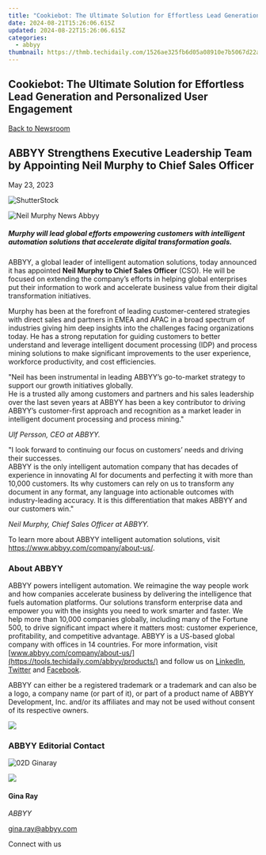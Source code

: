 ```yaml
---
title: "Cookiebot: The Ultimate Solution for Effortless Lead Generation and Personalized User Engagement"
date: 2024-08-21T15:26:06.615Z
updated: 2024-08-22T15:26:06.615Z
categories:
  - abbyy
thumbnail: https://thmb.techidaily.com/1526ae325fb6d05a08910e7b5067d22acd2fa8b701444a0508efbde4504c1f0a.jpg
---
```


## Cookiebot: The Ultimate Solution for Effortless Lead Generation and Personalized User Engagement

[Back to Newsroom](https://tools.techidaily.com/abbyy/products/)

## ABBYY Strengthens Executive Leadership Team by Appointing Neil Murphy to Chief Sales Officer

May 23, 2023

![ShutterStock](https://content.abbyy.com/-/media/project/abbyy/abbyy/branchtemplates/shutterstock_1272462163_1296-x-729.jpg?h=729&iar=0&w=1296)

![Neil Murphy News Abbyy](https://static4.abbyy.com/abbyycommedia/37254/neil-murphy-news-abbyy.jpg) 

##### _Murphy will lead global efforts empowering customers with intelligent automation solutions that accelerate digital transformation goals._  
  
ABBYY, a global leader of intelligent automation solutions, today announced it has appointed **Neil Murphy to Chief Sales Officer** (CSO). He will be focused on extending the company’s efforts in helping global enterprises put their information to work and accelerate business value from their digital transformation initiatives.

Murphy has been at the forefront of leading customer-centered strategies with direct sales and partners in EMEA and APAC in a broad spectrum of industries giving him deep insights into the challenges facing organizations today. He has a strong reputation for guiding customers to better understand and leverage intelligent document processing (IDP) and process mining solutions to make significant improvements to the user experience, workforce productivity, and cost efficiencies.

"Neil has been instrumental in leading ABBYY’s go-to-market strategy to support our growth initiatives globally.   
He is a trusted ally among customers and partners and his sales leadership over the last seven years at ABBYY has been a key contributor to driving ABBYY’s customer-first approach and recognition as a market leader in intelligent document processing and process mining."

_Ulf Persson, CEO at ABBYY._

"I look forward to continuing our focus on customers’ needs and driving their successes.  
ABBYY is the only intelligent automation company that has decades of experience in innovating AI for documents and perfecting it with more than 10,000 customers. Its why customers can rely on us to transform any document in any format, any language into actionable outcomes with industry-leading accuracy. It is this differentiation that makes ABBYY and our customers win."

_Neil Murphy, Chief Sales Officer at ABBYY._

To learn more about ABBYY intelligent automation solutions, visit <https://www.abbyy.com/company/about-us/>.

### About ABBYY

ABBYY powers intelligent automation. We reimagine the way people work and how companies accelerate business by delivering the intelligence that fuels automation platforms. Our solutions transform enterprise data and empower you with the insights you need to work smarter and faster. We help more than 10,000 companies globally, including many of the Fortune 500, to drive significant impact where it matters most: customer experience, profitability, and competitive advantage. ABBYY is a US-based global company with offices in 14 countries. For more information, visit [www.abbyy.com/company/about-us/](https://tools.techidaily.com/abbyy/products/) and follow us on [LinkedIn](https://www.linkedin.com/company/abbyy), [Twitter](https://twitter.com/ABBYY%5FSoftware) and [Facebook](https://www.facebook.com/ABBYYsoft).

ABBYY can either be a registered trademark or a trademark and can also be a logo, a company name (or part of it), or part of a product name of ABBYY Development, Inc. and/or its affiliates and may not be used without consent of its respective owners.

<!-- affiliate ads begin -->
<a href="https://shop.mondly.com/affiliate.php?ACCOUNT=ATISTUDI&AFFILIATE=108875&PATH=https%3A%2F%2Fwww.mondly.com%3FAFFILIATE%3D108875%26RESOURCE%3D%2BEducational%2B300x600%2B"><img src="https://secure.avangate.com/images/merchant/69c418c33ec2e1a4267fa9bb77fa1428/educational-300x600.gif" border="0"></a>
<!-- affiliate ads end -->
### ABBYY Editorial Contact

![02D Ginaray](https://static2.abbyy.com/abbyycommedia/23662/02d-ginaray.png)

<!-- affiliate ads begin -->
<a href="https://shop.systoolsgroup.com/affiliate.php?ACCOUNT=SYSTOOBY&AFFILIATE=108875&PATH=https%3A%2F%2Fwww.systoolsgroup.com%3FAFFILIATE%3D108875%26RESOURCE%3DSysTools%2BSQL%2BRecovery"><img src="https://www.systoolsgroup.com/box/sql-recovery.png" border="0"></a>
<!-- affiliate ads end -->
#### Gina Ray

_ABBYY_

[gina.ray@abbyy.com](https://tools.techidaily.com/abbyy/products/) 

  
Connect with us

<ins class="adsbygoogle"
     style="display:block"
     data-ad-format="autorelaxed"
     data-ad-client="ca-pub-7571918770474297"
     data-ad-slot="1223367746"></ins>



<ins class="adsbygoogle"
     style="display:block"
     data-ad-client="ca-pub-7571918770474297"
     data-ad-slot="8358498916"
     data-ad-format="auto"
     data-full-width-responsive="true"></ins>
